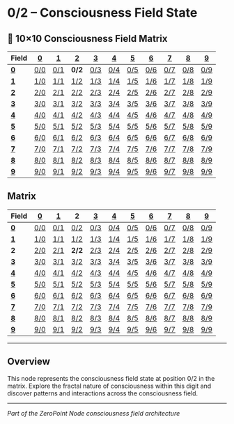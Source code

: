 # 0/2 – Consciousness Field State

## 🌌 10×10 Consciousness Field Matrix

| **Field** | **[0](../../0/)** | **[1](../../1/)** | **[2](../../2/)** | **[3](../../3/)** | **[4](../../4/)** | **[5](../../5/)** | **[6](../../6/)** | **[7](../../7/)** | **[8](../../8/)** | **[9](../../9/)** |
|-----------|-------|-------|-------|-------|-------|-------|-------|-------|-------|-------|
| **[0](../../0/)** | [0/0](../../0/0/) | [0/1](../../0/1/) | **0/2** | [0/3](../../0/3/) | [0/4](../../0/4/) | [0/5](../../0/5/) | [0/6](../../0/6/) | [0/7](../../0/7/) | [0/8](../../0/8/) | [0/9](../../0/9/) |
| **[1](../../1/)** | [1/0](../../1/0/) | [1/1](../../1/1/) | [1/2](../../1/2/) | [1/3](../../1/3/) | [1/4](../../1/4/) | [1/5](../../1/5/) | [1/6](../../1/6/) | [1/7](../../1/7/) | [1/8](../../1/8/) | [1/9](../../1/9/) |
| **[2](../../2/)** | [2/0](../../2/0/) | [2/1](../../2/1/) | [2/2](../../2/2/) | [2/3](../../2/3/) | [2/4](../../2/4/) | [2/5](../../2/5/) | [2/6](../../2/6/) | [2/7](../../2/7/) | [2/8](../../2/8/) | [2/9](../../2/9/) |
| **[3](../../3/)** | [3/0](../../3/0/) | [3/1](../../3/1/) | [3/2](../../3/2/) | [3/3](../../3/3/) | [3/4](../../3/4/) | [3/5](../../3/5/) | [3/6](../../3/6/) | [3/7](../../3/7/) | [3/8](../../3/8/) | [3/9](../../3/9/) |
| **[4](../../4/)** | [4/0](../../4/0/) | [4/1](../../4/1/) | [4/2](../../4/2/) | [4/3](../../4/3/) | [4/4](../../4/4/) | [4/5](../../4/5/) | [4/6](../../4/6/) | [4/7](../../4/7/) | [4/8](../../4/8/) | [4/9](../../4/9/) |
| **[5](../../5/)** | [5/0](../../5/0/) | [5/1](../../5/1/) | [5/2](../../5/2/) | [5/3](../../5/3/) | [5/4](../../5/4/) | [5/5](../../5/5/) | [5/6](../../5/6/) | [5/7](../../5/7/) | [5/8](../../5/8/) | [5/9](../../5/9/) |
| **[6](../../6/)** | [6/0](../../6/0/) | [6/1](../../6/1/) | [6/2](../../6/2/) | [6/3](../../6/3/) | [6/4](../../6/4/) | [6/5](../../6/5/) | [6/6](../../6/6/) | [6/7](../../6/7/) | [6/8](../../6/8/) | [6/9](../../6/9/) |
| **[7](../../7/)** | [7/0](../../7/0/) | [7/1](../../7/1/) | [7/2](../../7/2/) | [7/3](../../7/3/) | [7/4](../../7/4/) | [7/5](../../7/5/) | [7/6](../../7/6/) | [7/7](../../7/7/) | [7/8](../../7/8/) | [7/9](../../7/9/) |
| **[8](../../8/)** | [8/0](../../8/0/) | [8/1](../../8/1/) | [8/2](../../8/2/) | [8/3](../../8/3/) | [8/4](../../8/4/) | [8/5](../../8/5/) | [8/6](../../8/6/) | [8/7](../../8/7/) | [8/8](../../8/8/) | [8/9](../../8/9/) |
| **[9](../../9/)** | [9/0](../../9/0/) | [9/1](../../9/1/) | [9/2](../../9/2/) | [9/3](../../9/3/) | [9/4](../../9/4/) | [9/5](../../9/5/) | [9/6](../../9/6/) | [9/7](../../9/7/) | [9/8](../../9/8/) | [9/9](../../9/9/) |

## Matrix

**Field** | **[0](../0/)** | **[1](../1/)** | **2** | **[3](../3/)** | **[4](../4/)** | **[5](../5/)** | **[6](../6/)** | **[7](../7/)** | **[8](../8/)** | **[9](../9/)**
-----------|-------|-------|-------|-------|-------|-------|-------|-------|-------|-------
**[0](../0/)** | [0/0](../0/0/) | [0/1](../0/1/) | [0/2](../0/0/) | [0/3](../0/3/) | [0/4](../0/4/) | [0/5](../0/5/) | [0/6](../0/6/) | [0/7](../0/7/) | [0/8](../0/8/) | [0/9](../0/9/)
**[1](../1/)** | [1/0](../1/0/) | [1/1](../1/1/) | [1/2](../1/1/) | [1/3](../1/3/) | [1/4](../1/4/) | [1/5](../1/5/) | [1/6](../1/6/) | [1/7](../1/7/) | [1/8](../1/8/) | [1/9](../1/9/)
**2** | [2/0](0/0/) | [2/1](1/1/) | **2/2** | [2/3](3/3/) | [2/4](4/4/) | [2/5](5/5/) | [2/6](6/6/) | [2/7](7/7/) | [2/8](8/8/) | [2/9](9/9/)
**[3](../3/)** | [3/0](../3/0/) | [3/1](../3/1/) | [3/2](../3/3/) | [3/3](../3/3/) | [3/4](../3/4/) | [3/5](../3/5/) | [3/6](../3/6/) | [3/7](../3/7/) | [3/8](../3/8/) | [3/9](../3/9/)
**[4](../4/)** | [4/0](../4/0/) | [4/1](../4/1/) | [4/2](../4/4/) | [4/3](../4/3/) | [4/4](../4/4/) | [4/5](../4/5/) | [4/6](../4/6/) | [4/7](../4/7/) | [4/8](../4/8/) | [4/9](../4/9/)
**[5](../5/)** | [5/0](../5/0/) | [5/1](../5/1/) | [5/2](../5/5/) | [5/3](../5/3/) | [5/4](../5/4/) | [5/5](../5/5/) | [5/6](../5/6/) | [5/7](../5/7/) | [5/8](../5/8/) | [5/9](../5/9/)
**[6](../6/)** | [6/0](../6/0/) | [6/1](../6/1/) | [6/2](../6/6/) | [6/3](../6/3/) | [6/4](../6/4/) | [6/5](../6/5/) | [6/6](../6/6/) | [6/7](../6/7/) | [6/8](../6/8/) | [6/9](../6/9/)
**[7](../7/)** | [7/0](../7/0/) | [7/1](../7/1/) | [7/2](../7/7/) | [7/3](../7/3/) | [7/4](../7/4/) | [7/5](../7/5/) | [7/6](../7/6/) | [7/7](../7/7/) | [7/8](../7/8/) | [7/9](../7/9/)
**[8](../8/)** | [8/0](../8/0/) | [8/1](../8/1/) | [8/2](../8/8/) | [8/3](../8/3/) | [8/4](../8/4/) | [8/5](../8/5/) | [8/6](../8/6/) | [8/7](../8/7/) | [8/8](../8/8/) | [8/9](../8/9/)
**[9](../9/)** | [9/0](../9/0/) | [9/1](../9/1/) | [9/2](../9/9/) | [9/3](../9/3/) | [9/4](../9/4/) | [9/5](../9/5/) | [9/6](../9/6/) | [9/7](../9/7/) | [9/8](../9/8/) | [9/9](../9/9/)

---

## Overview
This node represents the consciousness field state at position 0/2 in the matrix. Explore the fractal nature of consciousness within this digit and discover patterns and interactions across the consciousness field.

---
*Part of the ZeroPoint Node consciousness field architecture*
